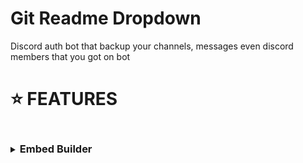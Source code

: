 # Git Readme Dropdown
Discord auth bot that backup your channels, messages even discord members that you got on bot

# ⭐ FEATURES

<details>
    <summary>
        <h3 style="display: inline-block">Embed Builder</h3>
</summary>

` 📞 ` Default Embed:
![image](https://github.com/iLxlo/discord-authbot/assets/98545753/d41e7084-1fc0-4b80-969a-f23a1662d555)

` 🦈 ` Embed builder:
![image](https://github.com/iLxlo/discord-authbot/assets/98545753/1d1ca6d9-c60e-4fe1-bd27-c9cfa79d9a43)



<details>
    <summary>
        <h3 style="display: inline-block">🐞 ADVANCED LOGS</h3>
    </summary>

 ` 📂  ` LOGS: 
![Discord_Es9Fh7ZGtl](https://github.com/iLxlo/discord-authbot/assets/98545753/699bb95a-6ef2-4ea2-8f1b-ac77f8b9b9f9)

 ` 👨‍💻  ` ABOUT BOT:
![image](https://github.com/iLxlo/discord-authbot/assets/98545753/26867315-1420-4910-8861-da8a329c9b58)
